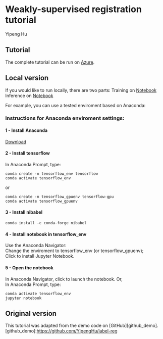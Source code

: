 # Weakly-supervised registration tutorial

Yipeng Hu

## Tutorial
The complete tutorial can be run on [Azure][azure]. 

## Local version
If you would like to run locally, there are two parts: 
Training on [Notebook][notebook_training]
Inference on [Notebook][notebook_inference] 


[azure]: https://notebooks.azure.com/yipeng-hu/projects/learn2reg-tutorials-weakly

[notebook_training]: ./tutorial_training.ipynb
[notebook_inference]: ./tutorial_inference.ipynb

For example, you can use a tested enviroment based on Anaconda: 
### Instructions for Anaconda enviroment settings:
#### 1 - Install Anaconda
[Download][anaconda_install]

[anaconda_install]:https://www.anaconda.com/distribution/

#### 2 - Install tensorflow
In Anaconda Prompt, type:
```
conda create -n tensorflow_env tensorflow
conda activate tensorflow_env
```
or 
```
conda create -n tensorflow_gpuenv tensorflow-gpu
conda activate tensorflow_gpuenv
```

#### 3 - Install nibabel
```
conda install -c conda-forge nibabel
```

#### 4 - Install notebook in tensorflow_env
Use the Anaconda Navigator:  
Change the enviroment to tensorflow_env (or tensorflow_gpuenv);  
Click to install Jupyter Notebook.


#### 5 - Open the notebook
In Anaconda Navigator, click to launch the notebook. Or,  
In Anaconda Prompt, type:
```
conda activate tensorflow_env
jupyter notebook
```

## Original version
This tutorial was adapted from the demo code on [GitHub][github_demo].
[github_demo]:https://github.com/YipengHu/label-reg